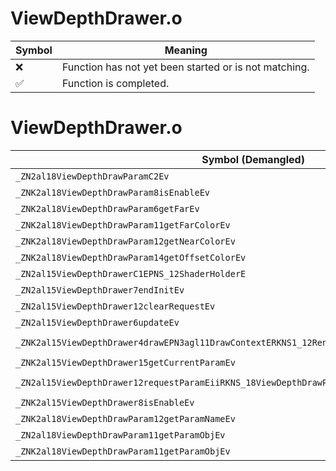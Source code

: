 # ViewDepthDrawer.o
| Symbol | Meaning 
| ------------- | ------------- 
| :x: | Function has not yet been started or is not matching. 
| :white_check_mark: | Function is completed. 


# ViewDepthDrawer.o
| Symbol (Demangled) | Symbol (Mangled) | Decompiled? |
| ------------- |  ------------- | ------------- |
| `_ZN2al18ViewDepthDrawParamC2Ev` | `al::ViewDepthDrawParam::ViewDepthDrawParam(void)` | :white_check_mark: |
| `_ZNK2al18ViewDepthDrawParam8isEnableEv` | `al::ViewDepthDrawParam::isEnable(void)const` | :white_check_mark: |
| `_ZNK2al18ViewDepthDrawParam6getFarEv` | `al::ViewDepthDrawParam::getFar(void)const` | :white_check_mark: |
| `_ZNK2al18ViewDepthDrawParam11getFarColorEv` | `al::ViewDepthDrawParam::getFarColor(void)const` | :white_check_mark: |
| `_ZNK2al18ViewDepthDrawParam12getNearColorEv` | `al::ViewDepthDrawParam::getNearColor(void)const` | :white_check_mark: |
| `_ZNK2al18ViewDepthDrawParam14getOffsetColorEv` | `al::ViewDepthDrawParam::getOffsetColor(void)const` | :white_check_mark: |
| `_ZN2al15ViewDepthDrawerC1EPNS_12ShaderHolderE` | `al::ViewDepthDrawer::ViewDepthDrawer(al::ShaderHolder *)` | :white_check_mark: |
| `_ZN2al15ViewDepthDrawer7endInitEv` | `al::ViewDepthDrawer::endInit(void)` | :white_check_mark: |
| `_ZN2al15ViewDepthDrawer12clearRequestEv` | `al::ViewDepthDrawer::clearRequest(void)` | :white_check_mark: |
| `_ZN2al15ViewDepthDrawer6updateEv` | `al::ViewDepthDrawer::update(void)` | :white_check_mark: |
| `_ZNK2al15ViewDepthDrawer4drawEPN3agl11DrawContextERKNS1_12RenderBufferEffRKNS1_11TextureDataE` | `al::ViewDepthDrawer::draw(agl::DrawContext *,agl::RenderBuffer const&,float,float,agl::TextureData const&)const` | :white_check_mark: |
| `_ZNK2al15ViewDepthDrawer15getCurrentParamEv` | `al::ViewDepthDrawer::getCurrentParam(void)const` | :white_check_mark: |
| `_ZN2al15ViewDepthDrawer12requestParamEiiRKNS_18ViewDepthDrawParamE` | `al::ViewDepthDrawer::requestParam(int,int,al::ViewDepthDrawParam const&)` | :white_check_mark: |
| `_ZNK2al15ViewDepthDrawer8isEnableEv` | `al::ViewDepthDrawer::isEnable(void)const` | :white_check_mark: |
| `_ZNK2al18ViewDepthDrawParam12getParamNameEv` | `al::ViewDepthDrawParam::getParamName(void)const` | :white_check_mark: |
| `_ZN2al18ViewDepthDrawParam11getParamObjEv` | `al::ViewDepthDrawParam::getParamObj(void)` | :white_check_mark: |
| `_ZNK2al18ViewDepthDrawParam11getParamObjEv` | `al::ViewDepthDrawParam::getParamObj(void)const` | :white_check_mark: |
